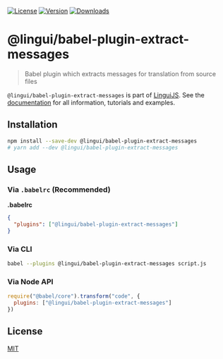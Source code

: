 [![License][badge-license]][license]
[![Version][badge-version]][package]
[![Downloads][badge-downloads]][package]

# @lingui/babel-plugin-extract-messages

> Babel plugin which extracts messages for translation from source files

`@lingui/babel-plugin-extract-messages` is part of [LinguiJS][linguijs]. See the [documentation][documentation] for all information, tutorials and examples.

## Installation

```sh
npm install --save-dev @lingui/babel-plugin-extract-messages
# yarn add --dev @lingui/babel-plugin-extract-messages
```

## Usage

### Via `.babelrc` (Recommended)

**.babelrc**

```json
{
  "plugins": ["@lingui/babel-plugin-extract-messages"]
}
```

### Via CLI

```bash
babel --plugins @lingui/babel-plugin-extract-messages script.js
```

### Via Node API

```js
require("@babel/core").transform("code", {
  plugins: ["@lingui/babel-plugin-extract-messages"]
})
```

## License

[MIT][license]

[license]: https://github.com/lingui/js-lingui/blob/main/LICENSE
[linguijs]: https://github.com/lingui/js-lingui
[documentation]: https://lingui.dev
[package]: https://www.npmjs.com/package/@lingui/babel-plugin-extract-messages
[badge-downloads]: https://img.shields.io/npm/dw/@lingui/babel-plugin-extract-messages.svg
[badge-version]: https://img.shields.io/npm/v/@lingui/babel-plugin-extract-messages.svg
[badge-license]: https://img.shields.io/npm/l/@lingui/babel-plugin-extract-messages.svg
